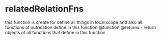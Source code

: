 # relatedRelationFns

this function is create for define all things in local scope
and also all functions of outrelation define in this function
@function
@returns - return objects of all functions that define in this function
